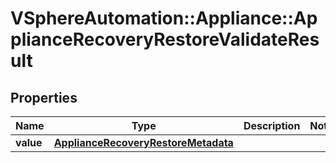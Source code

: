 # VSphereAutomation::Appliance::ApplianceRecoveryRestoreValidateResult

## Properties
Name | Type | Description | Notes
------------ | ------------- | ------------- | -------------
**value** | [**ApplianceRecoveryRestoreMetadata**](ApplianceRecoveryRestoreMetadata.md) |  | 


